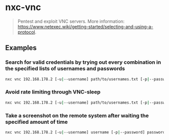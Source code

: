 # nxc-vnc

> Pentest and exploit VNC servers. More information: <https://www.netexec.wiki/getting-started/selecting-and-using-a-protocol>.

## Examples

### Search for valid credentials by trying out every combination in the specified lists of usernames and passwords

```bash
nxc vnc 192.168.178.2 [-u|--username] path/to/usernames.txt [-p|--password] path/to/passwords.txt
```

### Avoid rate limiting through VNC-sleep

```bash
nxc vnc 192.168.178.2 [-u|--username] path/to/usernames.txt [-p|--password] path/to/passwords.txt --vnc-sleep 10
```

### Take a screenshot on the remote system after waiting the specified amount of time

```bash
nxc vnc 192.168.178.2 [-u|--username] username [-p|--password] password --screenshot --screentime 10
```
